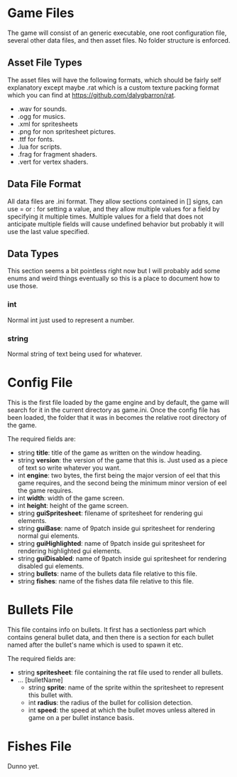 # Game Files
The game will consist of an generic executable, one root configuration file, several other data files, and then asset
files. No folder structure is enforced.

## Asset File Types
The asset files will have the following formats, which should be fairly self explanatory except maybe .rat which
is a custom texture packing format which you can find at https://github.com/dalygbarron/rat.
 - .wav for sounds.
 - .ogg for musics.
 - .xml for spritesheets
 - .png for non spritesheet pictures.
 - .ttf for fonts.
 - .lua for scripts.
 - .frag for fragment shaders.
 - .vert for vertex shaders.

## Data File Format
All data files are .ini format. They allow sections contained in [] signs, can use = or : for setting a value, and they
allow multiple values for a field by specifying it multiple times. Multiple values for a field that does not anticipate
multiple fields will cause undefined behavior but probably it will use the last value specified.

## Data Types
This section seems a bit pointless right now but I will probably add some enums and weird things eventually so this is a place to document how to use those.
### int
Normal int just used to represent a number.

### string
Normal string of text being used for whatever.

# Config File
This is the first file loaded by the game engine and by default, the game will search for it in the current directory
as game.ini. Once the config file has been loaded, the folder that it was in becomes the relative root directory of the
game.

The required fields are:
 - string **title**: title of the game as written on the window heading.
 - string **version**: the version of the game that this is. Just used as a piece of text so write whatever you want.
 - int **engine**: two bytes, the first being the major version of eel that this game requires, and the second being the
   minimum minor version of eel the game requires.
 - int **width**: width of the game screen.
 - int **height**: height of the game screen.
 - string **guiSpritesheet**: filename of spritesheet for rendering gui elements.
 - string **guiBase**: name of 9patch inside gui spritesheet for rendering normal gui elements.
 - string **guiHighlighted**: name of 9patch inside gui spritesheet for rendering highlighted gui elements.
 - string **guiDisabled**: name of 9patch inside gui spritesheet for rendering disabled gui elements.
 - string **bullets**: name of the bullets data file relative to this file.
 - string **fishes**: name of the fishes data file relative to this file.

# Bullets File
This file contains info on bullets. It first has a sectionless part which contains general bullet data, and then there
is a section for each bullet named after the bullet's name which is used to spawn it etc.

The required fields are:
 - string **spritesheet**: file containing the rat file used to render all bullets.
 - ... [bulletName]
    - string **sprite**: name of the sprite within the spritesheet to represent this bullet with.
    - int **radius**: the radius of the bullet for collision detection.
    - int **speed**: the speed at which the bullet moves unless altered in game on a per bullet instance basis.

# Fishes File
Dunno yet.
